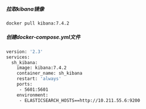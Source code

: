 ##### 拉取kibana镜像
```sh
docker pull kibana:7.4.2
```
##### 创建docker-compose.yml文件
```sh
version: '2.3'
services:
  sh_kibana:
    image: kibana:7.4.2
    container_name: sh_kibana
    restart: 'always'
    ports:
     - 5601:5601
    environment:
     - ELASTICSEARCH_HOSTS==http://10.211.55.6:9200
```
